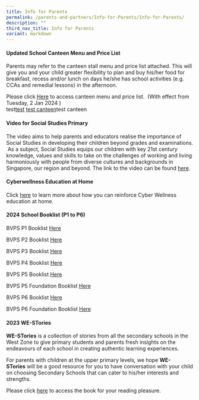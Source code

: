 ```yaml
---
title: Info for Parents
permalink: /parents-and-partners/Info-for-Parents/Info-for-Parents/
description: ""
third_nav_title: Info for Parents
variant: markdown
---
```

#### **Updated School Canteen Menu and Price List** 


  
Parents may refer to the canteen stall menu and price list attached. This will give you and your child greater flexibility to plan and buy his/her food for breakfast, recess and/or lunch on days he/she has school activities (e.g. CCAs and remedial lessons) in the afternoon.  
  
Please click [Here](/files/Parents%20and%20Partners/Info%20for%20Parents/Info%20for%20Parents/BVPS_Stall_Canteen_Menu_for_2024.pdf) to access canteen menu and price list.   (With effect from Tuesday, 2 Jan 2024 )  
test[test](/files/Bus_Services/1__Call_for_Proposals_BVPS_2024.pdf)
[test canteen](/files/Parents%20and%20Partners/Info%20for%20Parents/Info%20for%20Parents/bvps%20stall%20canteen%20menu%20revised%203%20jul%2023.pdf)test canteen
  
#### **Video for Social Studies Primary**


The video aims to help parents and educators realise the importance of Social Studies in developing their children beyond grades and examinations.  As a subject, Social Studies equips our children with key 21st century knowledge, values and skills to take on the challenges of working and living harmoniously with people from diverse cultures and backgrounds in Singapore, our region and beyond. The link to the video can be found [here](https://www.youtube.com/watch?v=SDCkCj7sm8s).  
  

#### **Cyberwellness Education at Home**


Click [here](/files/Parents%20and%20Partners/Info%20for%20Parents/Info%20for%20Parents/Parents%20Tip%20Sheet_pdf.pdf) to learn more about how you can reinforce Cyber Wellness education at home.


#### **2024 School Booklist (P1 to P6)**

BVPS P1 Booklist [Here](/files/Pri_1_BVPS_Booklist_for_Year_2024.pdf)

BVPS P2 Booklist [Here](/files/Pri_2_BVPS_Booklist_for_Year_2024.pdf)

BVPS P3 Booklist [Here](/files/Pri_3_BVPS_Booklist_for_Year_2024.pdf)

BVPS P4 Booklist [Here](/files/Pri_4_BVPS_Booklist_for_Year_2024.pdf)

BVPS P5 Booklist [Here](/files/Pri_5_BVPS_Booklist_for_Year_2024.pdf)

BVPS P5 Foundation Booklist [Here](/files/Pri_5_FDN_BVPS_Booklist_for_Year_2024.pdf)

BVPS P6 Booklist [Here](/files/Pri_6_BVPS_Booklist_for_Year_2024.pdf)

BVPS P6 Foundation Booklist [Here](/files/Pri_6_FDN_BVPS_Booklist_for_Year_2024.pdf)


#### **2023 WE-STories** 


  
**WE-STories** is a collection of stories from all the secondary schools in the West Zone to give primary students and parents fresh insights on the endeavours of each school in creating authentic learning experiences.  
  
For parents with children at the upper primary levels, we hope **WE-STories** will be a good resource for you to have conversation with your child on choosing Secondary Schools that can cater to his/her interests and strengths.  
  
Please click [here](https://online.fliphtml5.com/obrr/qkde/#p=1) to access the book for your reading pleasure.